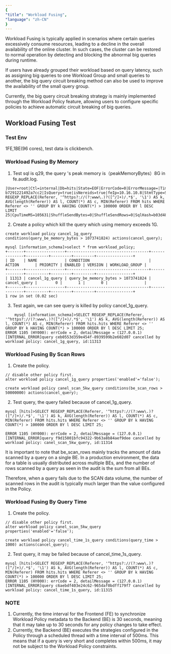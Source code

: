 ```yaml
---
{
"title": "Workload Fusing",
"language": "zh-CN"
}
---
```


<!--
Licensed to the Apache Software Foundation (ASF) under one
or more contributor license agreements.  See the NOTICE file
distributed with this work for additional information
regarding copyright ownership.  The ASF licenses this file
to you under the Apache License, Version 2.0 (the
"License"); you may not use this file except in compliance
with the License.  You may obtain a copy of the License at

  http://www.apache.org/licenses/LICENSE-2.0

Unless required by applicable law or agreed to in writing,
software distributed under the License is distributed on an
"AS IS" BASIS, WITHOUT WARRANTIES OR CONDITIONS OF ANY
KIND, either express or implied.  See the License for the
specific language governing permissions and limitations
under the License.
-->

Workload Fusing is typically applied in scenarios where certain queries excessively consume resources, leading to a decline in the overall availability of the online cluster. In such cases, the cluster can be restored to normal operation by detecting and blocking the abnormal big queries during runtime.

If users have already grouped their workload based on query latency, such as assigning big queries to one Workload Group and small queries to another, the big query circuit breaking method can also be used to improve the availability of the small query group.

Currently, the big query circuit breaking strategy is mainly implemented through the Workload Policy feature, allowing users to configure specific policies to achieve automatic circuit breaking of big queries.

## Workload Fusing Test

### Test Env
1FE,1BE(96 cores), test data is clickbench.

### Workload Fusing By Memory
1.  Test sql is q29, the query 's peak memory is（peakMemoryBytes）8G in fe.audit.log.
```
|User=root|Ctl=internal|Db=hits|State=EOF|ErrorCode=0|ErrorMessage=|Time(ms)=4614|ScanBytes=13107527680|ScanRows=81032736|ReturnRows=11|StmtId=526|QueryId=e5b6c62d624146e4-b7291221492a7cc2|IsQuery=true|isNereids=true|feIp=10.16.10.8|StmtType=SELECT|Stmt=SELECT REGEXP_REPLACE(Referer, '^https?://(?:www\.)?([^/]+)/.*$', '\1') AS k, AVG(length(Referer)) AS l, COUNT(*) AS c, MIN(Referer) FROM hits WHERE Referer <> '' GROUP BY k HAVING COUNT(*) > 100000 ORDER BY l DESC LIMIT 25|CpuTimeMS=105631|ShuffleSendBytes=0|ShuffleSendRows=0|SqlHash=b03d48a7e6849912003ad1cff9519957|peakMemoryBytes=8741352477|SqlDigest=|cloudClusterName=UNKNOWN|TraceId=|WorkloadGroup=normal|FuzzyVariables=|scanBytesFromLocalStorage=0|scanBytesFromRemoteStorage=0
```

2. Create a policy which kill the query which using memory exceeds 1G.
```
create workload policy cancel_1g_query conditions(query_be_memory_bytes > 1073741824) actions(cancel_query);

mysql [information_schema]>select * from workload_policy;
+-------+-----------------+------------------------------------+--------------+----------+---------+---------+----------------+
| ID    | NAME            | CONDITION                          | ACTION       | PRIORITY | ENABLED | VERSION | WORKLOAD_GROUP |
+-------+-----------------+------------------------------------+--------------+----------+---------+---------+----------------+
| 11313 | cancel_1g_query | query_be_memory_bytes > 1073741824 | cancel_query |        0 |       1 |       0 |                |
+-------+-----------------+------------------------------------+--------------+----------+---------+---------+----------------+
1 row in set (0.02 sec)
```

3. Test again, we can see query is killed by policy cancel_1g_query.
```
    mysql [information_schema]>SELECT REGEXP_REPLACE(Referer, '^https?://(?:www\.)?([^/]+)/.*$', '\1') AS k, AVG(length(Referer)) AS l, COUNT(*) AS c, MIN(Referer) FROM hits.hits WHERE Referer <> '' GROUP BY k HAVING COUNT(*) > 100000 ORDER BY l DESC LIMIT 25;
ERROR 1105 (HY000): errCode = 2, detailMessage = (127.0.0.1)[INTERNAL_ERROR]query ceb0553d359e454f-8939599b2e602d07 cancelled by workload policy: cancel_1g_query, id:11313
```

### Workload Fusing By Scan Rows
1. Create the policy.
```
// disable other policy first.
alter workload policy cancel_1g_query properties('enabled'='false');

create workload policy canel_scan_5kw_query conditions(be_scan_rows > 50000000) actions(cancel_query);
```

2. Test query, the query failed because of cancel_1g_query.
```
mysql [hits]>SELECT REGEXP_REPLACE(Referer, '^https?://(?:www\.)?([^/]+)/.*$', '\1') AS k, AVG(length(Referer)) AS l, COUNT(*) AS c, MIN(Referer) FROM hits.hits WHERE Referer <> '' GROUP BY k HAVING COUNT(*) > 100000 ORDER BY l DESC LIMIT 25;

ERROR 1105 (HY000): errCode = 2, detailMessage = (127.0.0.1)[INTERNAL_ERROR]query f9d15001bfc94322-9b63a8b84aef9dee cancelled by workload policy: canel_scan_5kw_query, id:11314
```
It is important to note that be_scan_rows mainly tracks the amount of data scanned by a query on a single BE. In a production environment, the data for a table is usually distributed across multiple BEs, and the number of rows scanned by a query as seen in the audit is the sum from all BEs.

Therefore, when a query fails due to the SCAN data volume, the number of scanned rows in the audit is typically much larger than the value configured in the Policy.

### Workload Fusing By Query Time
1. Create the policy.
```
// disable other policy first.
alter workload policy canel_scan_5kw_query properties('enabled'='false');

create workload policy cancel_time_1s_query conditions(query_time > 1000) actions(cancel_query);
```
2. Test query, it may be failed because of cancel_time_1s_query.
```
mysql [hits]>SELECT REGEXP_REPLACE(Referer, '^https?://(?:www\.)?([^/]+)/.*$', '\1') AS k, AVG(length(Referer)) AS l, COUNT(*) AS c, MIN(Referer) FROM hits.hits WHERE Referer <> '' GROUP BY k HAVING COUNT(*) > 100000 ORDER BY l DESC LIMIT 25;
ERROR 1105 (HY000): errCode = 2, detailMessage = (127.0.0.1)[INTERNAL_ERROR]query c6aebdf403e24c62-965daf0bdff179f7 cancelled by workload policy: cancel_time_1s_query, id:11315
```

### NOTE
1. Currently, the time interval for the Frontend (FE) to synchronize Workload Policy metadata to the Backend (BE) is 30 seconds, meaning that it may take up to 30 seconds for any policy changes to take effect.
2. Currently, the Backend (BE) executes the strategies configured in the Policy through a scheduled thread with a time interval of 500ms. This means that if a query is very short and completes within 500ms, it may not be subject to the Workload Policy constraints.
